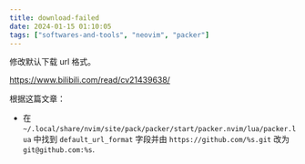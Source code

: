```yaml
---
title: download-failed
date: 2024-01-15 01:10:05
tags: ["softwares-and-tools", "neovim", "packer"]
---
```

修改默认下载 url 格式。

https://www.bilibili.com/read/cv21439638/

根据这篇文章：

- 在 `~/.local/share/nvim/site/pack/packer/start/packer.nvim/lua/packer.lua` 中找到 `default_url_format` 字段并由 `https://github.com/%s.git` 改为 `git@github.com:%s`.


